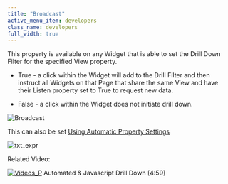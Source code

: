 ```yaml
---
title: "Broadcast"
active_menu_item: developers
class_name: developers
full_width: true
---
```



This property is available on any Widget that is able to set the Drill Down Filter for the specified View property.

 - True - a click within the Widget will add to the Drill Filter and then instruct all Widgets on that Page that share the same View and have their Listen property set to True to request new data.

 - False - a click within the Widget does not initiate drill down.

![Broadcast](/img/docs/broadcast.zoom95.png)

This can also be set [Using Automatic Property Settings](/developers/user-guide/product-guide/advanced-features/data-integration-reporting-dashboards/data-section-properties/using-automatic-property-setti)

![txt\_expr](/img/docs/txt_expr.zoom66.png)

Related Video:

[![Videos\_P](/img/docs/videos_p.png)](http://www.youtube.com/v/t-MozAiRF0Q?autoplay=1&hd=1&fs=1&showsearch=0&rel=0&) Automated & Javascript Drill Down [4:59]

